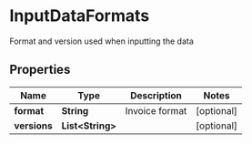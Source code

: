 

# InputDataFormats

Format and version used when inputting the data

## Properties

| Name | Type | Description | Notes |
|------------ | ------------- | ------------- | -------------|
|**format** | **String** | Invoice format |  [optional] |
|**versions** | **List&lt;String&gt;** |  |  [optional] |




